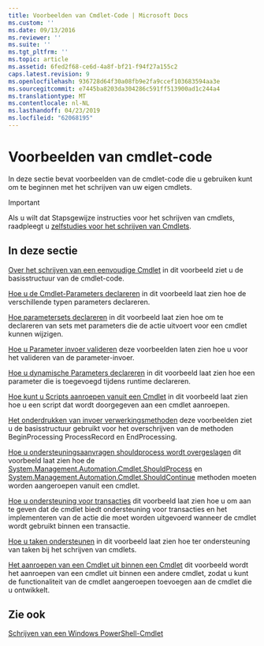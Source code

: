 ```yaml
---
title: Voorbeelden van Cmdlet-Code | Microsoft Docs
ms.custom: ''
ms.date: 09/13/2016
ms.reviewer: ''
ms.suite: ''
ms.tgt_pltfrm: ''
ms.topic: article
ms.assetid: 6fed2f68-ce6d-4a8f-bf21-f94f27a155c2
caps.latest.revision: 9
ms.openlocfilehash: 936728d64f30a08fb9e2fa9ccef103683594aa3e
ms.sourcegitcommit: e7445ba8203da304286c591ff513900ad1c244a4
ms.translationtype: MT
ms.contentlocale: nl-NL
ms.lasthandoff: 04/23/2019
ms.locfileid: "62068195"
---
```

# <a name="examples-of-cmdlet-code"></a>Voorbeelden van cmdlet-code

In deze sectie bevat voorbeelden van de cmdlet-code die u gebruiken kunt om te beginnen met het schrijven van uw eigen cmdlets.

> [!IMPORTANT]
> Als u wilt dat Stapsgewijze instructies voor het schrijven van cmdlets, raadpleegt u [zelfstudies voor het schrijven van Cmdlets](./tutorials-for-writing-cmdlets.md).

## <a name="in-this-section"></a>In deze sectie

[Over het schrijven van een eenvoudige Cmdlet](./how-to-write-a-simple-cmdlet.md) in dit voorbeeld ziet u de basisstructuur van de cmdlet-code.

[Hoe u de Cmdlet-Parameters declareren](./how-to-declare-cmdlet-parameters.md) in dit voorbeeld laat zien hoe de verschillende typen parameters declareren.

[Hoe parametersets declareren](./how-to-declare-parameter-sets.md) in dit voorbeeld laat zien hoe om te declareren van sets met parameters die de actie uitvoert voor een cmdlet kunnen wijzigen.

[Hoe u Parameter invoer valideren](./how-to-validate-parameter-input.md) deze voorbeelden laten zien hoe u voor het valideren van de parameter-invoer.

[Hoe u dynamische Parameters declareren](./how-to-declare-dynamic-parameters.md) in dit voorbeeld laat zien hoe een parameter die is toegevoegd tijdens runtime declareren.

[Hoe kunt u Scripts aanroepen vanuit een Cmdlet](./how-to-invoke-scripts-within-a-cmdlet.md) in dit voorbeeld laat zien hoe u een script dat wordt doorgegeven aan een cmdlet aanroepen.

[Het onderdrukken van invoer verwerkingsmethoden](./how-to-override-input-processing-methods.md) deze voorbeelden ziet u de basisstructuur gebruikt voor het overschrijven van de methoden BeginProcessing ProcessRecord en EndProcessing.

[Hoe u ondersteuningsaanvragen shouldprocess wordt overgeslagen](./how-to-request-confirmations.md) dit voorbeeld laat zien hoe de [System.Management.Automation.Cmdlet.ShouldProcess](/dotnet/api/System.Management.Automation.Cmdlet.ShouldProcess) en [System.Management.Automation.Cmdlet.ShouldContinue](/dotnet/api/System.Management.Automation.Cmdlet.ShouldContinue) methoden moeten worden aangeroepen vanuit een cmdlet.

[Hoe u ondersteuning voor transacties](./how-to-support-transactions.md) dit voorbeeld laat zien hoe u om aan te geven dat de cmdlet biedt ondersteuning voor transacties en het implementeren van de actie die moet worden uitgevoerd wanneer de cmdlet wordt gebruikt binnen een transactie.

[Hoe u taken ondersteunen](./how-to-support-jobs.md) in dit voorbeeld laat zien hoe ter ondersteuning van taken bij het schrijven van cmdlets.

[Het aanroepen van een Cmdlet uit binnen een Cmdlet](./how-to-invoke-a-cmdlet-from-within-a-cmdlet.md) dit voorbeeld wordt het aanroepen van een cmdlet uit binnen een andere cmdlet, zodat u kunt de functionaliteit van de cmdlet aangeroepen toevoegen aan de cmdlet die u ontwikkelt.

## <a name="see-also"></a>Zie ook

[Schrijven van een Windows PowerShell-Cmdlet](./writing-a-windows-powershell-cmdlet.md)
